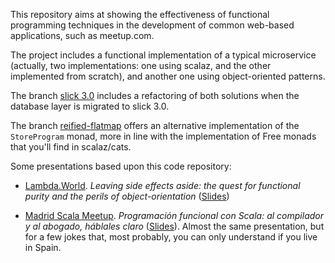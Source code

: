 This repository aims at showing the effectiveness of functional programming techniques 
in the development of common web-based applications, such as meetup.com.

The project includes a functional implementation of a typical microservice (actually, two implementations: one using scalaz, and the other implemented from scratch), and another one using object-oriented patterns. 

The branch [slick 3.0](https://github.com/hablapps/meetapp/tree/slick_3.0) includes a refactoring of both solutions when the database layer is migrated to slick 3.0.

The branch [reified-flatmap](https://github.com/hablapps/meetapp/tree/reified-flatmap) offers an alternative implementation of the `StoreProgram` monad, more in line with the implementation of Free monads that you'll find in scalaz/cats.

Some presentations based upon this code repository: 

* [Lambda.World](http://lambda.world). *Leaving side effects aside: the quest for functional purity and the perils of object-orientation* ([Slides](https://docs.google.com/presentation/d/1RsCnD7tVOxlCrhpqbdmqpksHs7vHstpgVxEIxvSnl1Y/edit?usp=sharing))

* [Madrid Scala Meetup](http://www.meetup.com/Scala-Programming-Madrid/). *Programación funcional con Scala: al compilador y al abogado, háblales claro* ([Slides](https://docs.google.com/presentation/d/172dThBWx8Y5pyLJn0zYKpF9gzU3NOkVmHw04BR4aTKg/edit?usp=sharing)). Almost the same presentation, but for a few jokes that, most probably, you can only understand if you live in Spain.